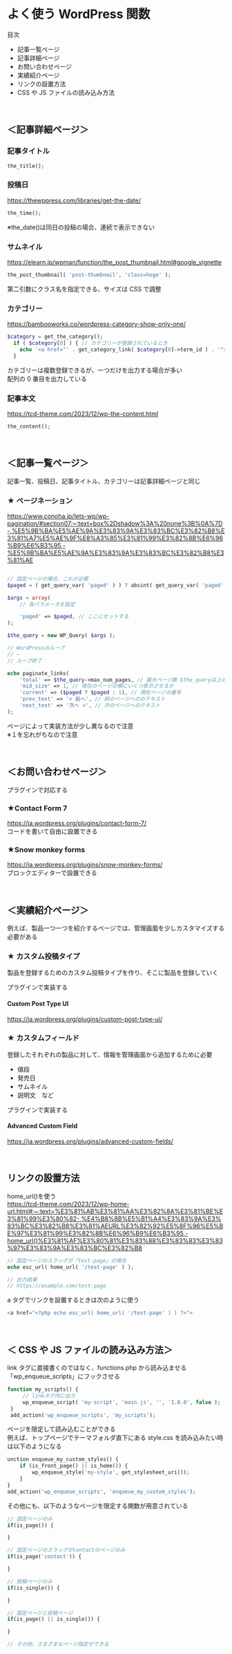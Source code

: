 # よく使う WordPress 関数

目次

-   記事一覧ページ
-   記事詳細ページ
-   お問い合わせページ
-   実績紹介ページ
-   リンクの設置方法
-   CSS や JS ファイルの読み込み方法

<br>

## ＜記事詳細ページ＞

### 記事タイトル

```php
the_title();
```

### 投稿日

https://thewppress.com/libraries/get-the-date/

```php
the_time();
```

※the_date()は同日の投稿の場合、連続で表示できない

### サムネイル

https://elearn.jp/wpman/function/the_post_thumbnail.html#google_vignette

```php
the_post_thumbnail( 'post-thumbnail', 'class=hoge' );
```

第二引数にクラス名を指定できる、サイズは CSS で調整

### カテゴリー

https://bambooworks.co/wordpress-category-show-only-one/

```php
$category = get_the_category();
  if ( $category[0] ) { // カテゴリーが登録されているとき
    echo '<a href="' . get_category_link( $category[0]->term_id ) . '">' . $category[0]->cat_name . '</a>';
  }
```

カテゴリーは複数登録できるが、一つだけを出力する場合が多い  
配列の 0 番目を出力している

### 記事本文

https://tcd-theme.com/2023/12/wp-the-content.html

```php
the_content();
```

<br>

## ＜記事一覧ページ＞

記事一覧、投稿日、記事タイトル、カテゴリーは記事詳細ページと同じ

### ★ ページネーション

https://www.conoha.jp/lets-wp/wp-pagination/#section07:~:text=box%2Dshadow%3A%20none%3B%0A%7D-,%E5%9B%BA%E5%AE%9A%E3%83%9A%E3%83%BC%E3%82%B8%E3%81%A7%E5%AE%9F%E8%A3%85%E3%81%99%E3%82%8B%E6%96%B9%E6%B3%95,-%E5%9B%BA%E5%AE%9A%E3%83%9A%E3%83%BC%E3%82%B8%E3%81%AE

```php

// 固定ページの場合、これが必要
$paged = ( get_query_var( 'paged' ) ) ? absint( get_query_var( 'paged' ) ) : 1; // ※１

$args = array(
	// 各パラメータを設定

	'paged' => $paged, // ここにセットする
);

$the_query = new WP_Query( $args );

// WordPressのループ
// ~
// ループ終了

echo paginate_links(
    'total' => $the_query->max_num_pages, // 最大ページ数 $the_queryは上の変数名と合わせる
    'mid_size' => 1, // 現在のページの横にいくつ表示させるか
    'current' => ($paged ? $paged : 1), // 現在ページの番号
    'prev_text' => '< 前へ', // 前のページへののテキスト
    'next_text' => '次へ >', // 次のページへのテキスト
);
```

ページによって実装方法が少し異なるので注意  
※１を忘れがちなので注意

<br>

## ＜お問い合わせページ＞

プラグインで対応する

### ★Contact Form 7

https://ja.wordpress.org/plugins/contact-form-7/  
コードを書いて自由に設置できる

### ★Snow monkey forms

https://ja.wordpress.org/plugins/snow-monkey-forms/  
ブロックエディターで設置できる

<br>

## ＜実績紹介ページ＞

例えば、製品一つ一つを紹介するページでは、管理画面を少しカスタマイズする必要がある

### ★ カスタム投稿タイプ

製品を登録するためのカスタム投稿タイプを作り、そこに製品を登録していく

プラグインで実装する

#### Custom Post Type UI

https://ja.wordpress.org/plugins/custom-post-type-ui/

### ★ カスタムフィールド

登録したそれぞれの製品に対して、情報を管理画面から追加するために必要

-   値段
-   発売日
-   サムネイル
-   説明文　など

プラグインで実装する

#### Advanced Custom Field

https://ja.wordpress.org/plugins/advanced-custom-fields/

<br>

## リンクの設置方法

home_url()を使う  
https://tcd-theme.com/2023/12/wp-home-url.html#:~:text=%E3%81%AB%E3%81%AA%E3%82%8A%E3%81%BE%E3%81%99%E3%80%82-,%E4%B8%8B%E5%B1%A4%E3%83%9A%E3%83%BC%E3%82%B8%E3%81%AEURL%E3%82%92%E5%8F%96%E5%BE%97%E3%81%99%E3%82%8B%E6%96%B9%E6%B3%95,-home_url()%E3%81%AF%E3%80%81%E3%83%88%E3%83%83%E3%83%97%E3%83%9A%E3%83%BC%E3%82%B8

```php
// 固定ページのスラッグが「test-page」の場合
echo esc_url( home_url( '/test-page' ) );

// 出力結果
// https://example.com/test-page
```

a タグでリンクを設置するときは次のように使う

```php
<a href="<?php echo esc_url( home_url( '/test-page' ) ) ?>">
```

<br>

## ＜ CSS や JS ファイルの読み込み方法＞

link タグに直接書くのではなく、functions.php から読み込ませる  
「wp_enqueue_scripts」にフックさせる

```php
function my_scripts() {
     // linkタグ内に出力
     wp_enqueue_script( 'my-script', 'main.js', '', '1.0.0', false );
 }
 add_action('wp_enqueue_scripts', 'my_scripts');
```

ページを限定して読み込むことができる  
例えば、トップページでテーマフォルダ直下にある style.css を読み込みたい時は以下のようになる

```php
unction enqueue_my_custom_styles() {
    if (is_front_page() || is_home()) {
        wp_enqueue_style('my-style', get_stylesheet_uri());
    }
}
add_action('wp_enqueue_scripts', 'enqueue_my_custom_styles');
```

その他にも、以下のようなページを限定する関数が用意されている

```php
// 固定ページのみ
if(is_page()) {

}

// 固定ページのスラッグがcontactのページのみ
if(is_page('contact')) {

}

// 投稿ページのみ
if(is_single()) {

}

// 固定ページと投稿ページ
if(is_page() || is_single()) {

}

// その他、さまざまなページ指定ができる

```
